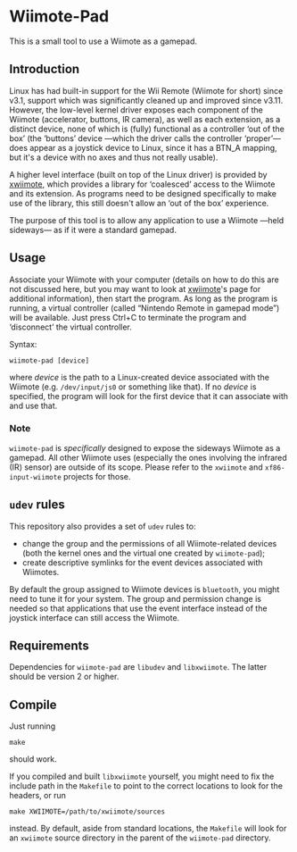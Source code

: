 # Wiimote-Pad

This is a small tool to use a Wiimote as a gamepad.

## Introduction

Linux has had built-in support for the Wii Remote (Wiimote for short)
since v3.1, support which was significantly cleaned up and improved
since v3.11. However, the low-level kernel driver exposes each component
of the Wiimote (accelerator, buttons, IR camera), as well as each
extension, as a distinct device, none of which is (fully) functional as
a controller ‘out of the box’ (the ‘buttons’ device —which the driver
calls the controller ‘proper’— does appear as a joystick device to
Linux, since it has a BTN\_A mapping, but it's a device with no axes and
thus not really usable).

A higher level interface (built on top of the Linux driver) is provided
by [xwiimote][], which provides a library for ‘coalesced’ access to the
Wiimote and its extension. As programs need to be designed specifically
to make use of the library, this still doesn't allow an ‘out of the box’
experience.

The purpose of this tool is to allow any application to use a Wiimote
—held sideways— as if it were a standard gamepad.

## Usage

Associate your Wiimote with your computer (details on how to do this are
not discussed here, but you may want to look at [xwiimote][]'s page for
additional information), then start the program. As long as the program
is running, a virtual controller (called “Nintendo Remote in gamepad
mode”) will be available. Just press Ctrl+C to terminate the program and
‘disconnect’ the virtual controller.

Syntax:

	wiimote-pad [device]

where _device_ is the path to a Linux-created device associated with the
Wiimote (e.g. `/dev/input/js0` or something like that). If no _device_
is specified, the program will look for the first device that it can
associate with and use that.

### Note

`wiimote-pad` is _specifically_ designed to expose the sideways Wiimote
as a gamepad. All other Wiimote uses (especially the ones involving
the infrared (IR) sensor) are outside of its scope. Please refer to the
`xwiimote` and `xf86-input-wiimote` projects for those.

## `udev` rules

This repository also provides a set of `udev` rules to:

* change the group and the permissions of all Wiimote-related devices
  (both the kernel ones and the virtual one created by `wiimote-pad`);
* create descriptive symlinks for the event devices associated with
  Wiimotes.

By default the group assigned to Wiimote devices is `bluetooth`, you
might need to tune it for your system. The group and permission change
is needed so that applications that use the event interface instead of
the joystick interface can still access the Wiimote.

## Requirements

Dependencies for `wiimote-pad` are `libudev` and `libxwiimote`. The
latter should be version 2 or higher.

## Compile

Just running

	make

should work.

If you compiled and built `libxwiimote` yourself, you might
need to fix the include path in the `Makefile` to point to the correct
locations to look for the headers, or run

	make XWIIMOTE=/path/to/xwiimote/sources

instead. By default, aside from standard locations, the `Makefile` will
look for an `xwiimote` source directory in the parent of the
`wiimote-pad` directory.

[xwiimote]: http://dvdhrm.github.io/xwiimote
